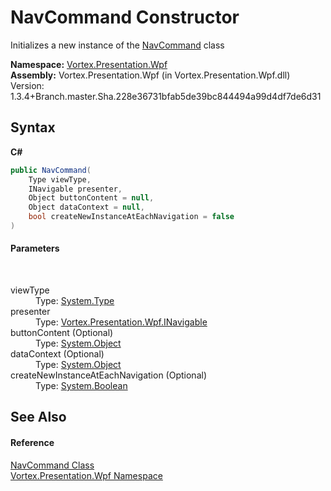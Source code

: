 # NavCommand Constructor 
 

Initializes a new instance of the <a href="T_Vortex_Presentation_Wpf_NavCommand.md">NavCommand</a> class

**Namespace:**&nbsp;<a href="N_Vortex_Presentation_Wpf.md">Vortex.Presentation.Wpf</a><br />**Assembly:**&nbsp;Vortex.Presentation.Wpf (in Vortex.Presentation.Wpf.dll) Version: 1.3.4+Branch.master.Sha.228e36731bfab5de39bc844494a99d4df7de6d31

## Syntax

**C#**<br />
``` C#
public NavCommand(
	Type viewType,
	INavigable presenter,
	Object buttonContent = null,
	Object dataContext = null,
	bool createNewInstanceAtEachNavigation = false
)
```


#### Parameters
&nbsp;<dl><dt>viewType</dt><dd>Type: <a href="https://docs.microsoft.com/dotnet/api/system.type" target="_blank">System.Type</a><br /></dd><dt>presenter</dt><dd>Type: <a href="T_Vortex_Presentation_Wpf_INavigable.md">Vortex.Presentation.Wpf.INavigable</a><br /></dd><dt>buttonContent (Optional)</dt><dd>Type: <a href="https://docs.microsoft.com/dotnet/api/system.object" target="_blank">System.Object</a><br /></dd><dt>dataContext (Optional)</dt><dd>Type: <a href="https://docs.microsoft.com/dotnet/api/system.object" target="_blank">System.Object</a><br /></dd><dt>createNewInstanceAtEachNavigation (Optional)</dt><dd>Type: <a href="https://docs.microsoft.com/dotnet/api/system.boolean" target="_blank">System.Boolean</a><br /></dd></dl>

## See Also


#### Reference
<a href="T_Vortex_Presentation_Wpf_NavCommand.md">NavCommand Class</a><br /><a href="N_Vortex_Presentation_Wpf.md">Vortex.Presentation.Wpf Namespace</a><br />